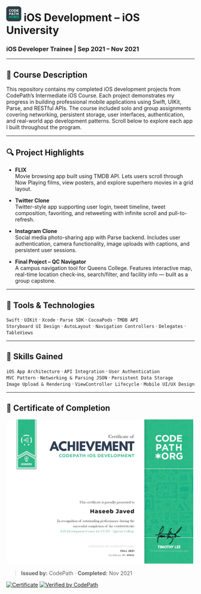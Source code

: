# <img src="https://github.com/haseebjaved4652/Codepath-Intermediate-Web-Development-Course-Web102/blob/main/codepath%20logo.png?raw=true" alt="CodePath Logo" height="40"/> iOS Development – iOS University

### iOS Developer Trainee | Sep 2021 – Nov 2021  

---

## 📱 Course Description

This repository contains my completed iOS development projects from CodePath’s Intermediate iOS Course. Each project demonstrates my progress in building professional mobile applications using Swift, UIKit, Parse, and RESTful APIs. The course included solo and group assignments covering networking, persistent storage, user interfaces, authentication, and real-world app development patterns. Scroll below to explore each app I built throughout the program.

---

## 🔍 Project Highlights

- **FLIX**  
  Movie browsing app built using TMDB API. Lets users scroll through Now Playing films, view posters, and explore superhero movies in a grid layout.  

- **Twitter Clone**  
  Twitter-style app supporting user login, tweet timeline, tweet composition, favoriting, and retweeting with infinite scroll and pull-to-refresh.  

- **Instagram Clone**  
  Social media photo-sharing app with Parse backend. Includes user authentication, camera functionality, image uploads with captions, and persistent user sessions.  

- **Final Project – QC Navigator**  
  A campus navigation tool for Queens College. Features interactive map, real-time location check-ins, search/filter, and facility info — built as a group capstone.  

---

## 🧰 Tools & Technologies

`Swift` · `UIKit` · `Xcode` · `Parse SDK` · `CocoaPods` · `TMDB API`  
`Storyboard UI Design` · `AutoLayout` · `Navigation Controllers` · `Delegates` · `TableViews`

---

## 🧠 Skills Gained

`iOS App Architecture` · `API Integration` · `User Authentication`  
`MVC Pattern` · `Networking & Parsing JSON` · `Persistent Data Storage`  
`Image Upload & Rendering` · `ViewController Lifecycle` · `Mobile UI/UX Design`

---

## 📜 Certificate of Completion

<img src="https://github.com/haseebjaved4652/Codepath-iOS-Development/blob/main/Certificate%20of%20Achievement.jpg?raw=true" alt="Certificate" width="500"/>

> **Issued by:** CodePath · **Completed:** Nov 2021  

[![Certificate](https://img.shields.io/badge/Certificate-View-blue?style=for-the-badge)](https://github.com/haseebjaved4652/Codepath-iOS-Development/blob/main/Certificate%20of%20Achievement.jpg)
[![Verified by CodePath](https://img.shields.io/badge/Verified_by-CodePath-brightgreen?style=for-the-badge)](https://www.codepath.org/)

